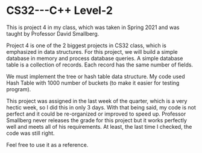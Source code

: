 # CS32---C++ Level-2
This is project 4 in my class, which was taken in Spring 2021 and was taught by Professor David Smallberg.

Project 4 is one of the 2 biggest projects in CS32 class, which is emphasized in data structures.
For this project, we will build a simple database in memory and process database queries.
A simple database table is a collection of records. Each record has the same number of fields.

We must implement the tree or hash table data structure. My code used Hash Table with 1000 number of buckets (to make it easier for testing program).

This project was assigned in the last week of the quarter, which is a very hectic week, so I did this in only 3 days. With that being said, my code is not perfect and it could be re-organized or improved to speed up.
Professor Smallberg never releases the grade for this project but it works perfectly well and meets all of his requirements. At least, the last time I checked, the code was still right.

Feel free to use it as a reference.
